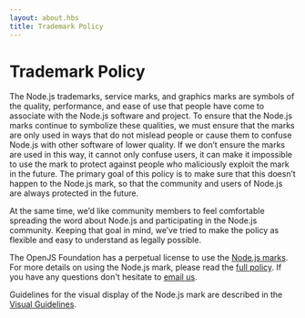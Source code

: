 ```yaml
---
layout: about.hbs
title: Trademark Policy
---
```


# Trademark Policy

The Node.js trademarks, service marks, and graphics marks are symbols of the quality, performance, and ease of use that people have come to associate with the Node.js software and project. To ensure that the Node.js marks continue to symbolize these qualities, we must ensure that the marks are only used in ways that do not mislead people or cause them to confuse Node.js with other software of lower quality. If we don’t ensure the marks are used in this way, it cannot only confuse users, it can make it impossible to use the mark to protect against people who maliciously exploit the mark in the future. The primary goal of this policy is to make sure that this doesn’t happen to the Node.js mark, so that the community and users of Node.js are always protected in the future.

At the same time, we’d like community members to feel comfortable spreading the word about Node.js and participating in the Node.js community. Keeping that goal in mind, we’ve tried to make the policy as flexible and easy to understand as legally possible.

The OpenJS Foundation has a perpetual license to use the [Node.js marks](https://ip-policy.openjsf.org). For more details on using the Node.js mark, please read the [full policy](https://trademark-policy.openjsf.org). If you have any questions don't hesitate to [email us](mailto:trademark@openjsf.org).

Guidelines for the visual display of the Node.js mark are described in the [Visual Guidelines](/static/documents/foundation-visual-guidelines.pdf).
